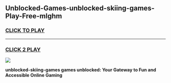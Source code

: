 
## Unblocked-Games-unblocked-skiing-games-Play-Free-mlghm
<h3>
<a href="https://premium76.site?title=unblocked-skiing-games&ref=18A1">CLICK TO PLAY</a></h3>
<hr>

<h3>
<a href="https://premium76.site?title=unblocked-skiing-games&ref=18A1">CLICK 2 PLAY</a>
  
</h3>

<a href="https://premium76.site?title=unblocked-skiing-games&ref=18A1"><img src="https://clearcache.store/games.png"></a>


**unblocked-skiing-games games unblocked: Your Gateway to Fun and Accessible Online Gaming**
